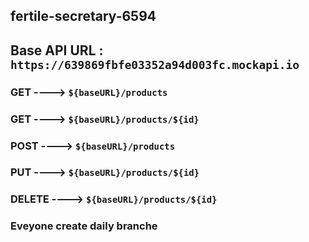## fertile-secretary-6594

## Base API URL : ```https://639869fbfe03352a94d003fc.mockapi.io```
### GET ---->  `${baseURL}/products`
### GET ---->  `${baseURL}/products/${id}`
### POST ---->  `${baseURL}/products`
### PUT ---->  `${baseURL}/products/${id}`
### DELETE ---->  `${baseURL}/products/${id}`

### Eveyone create daily branche
